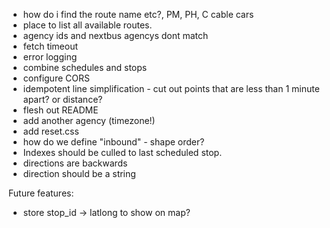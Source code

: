 * how do i find the route name etc?, PM, PH, C cable cars
* place to list all available routes.
* agency ids and nextbus agencys dont match
* fetch timeout
* error logging
* combine schedules and stops
* configure CORS
* idempotent line simplification - cut out points that are less than 1 minute apart? or distance?
* flesh out README
* add another agency (timezone!)
* add reset.css
* how do we define "inbound" - shape order?
* Indexes should be culled to last scheduled stop.
* directions are backwards
* direction should be a string

Future features:
* store stop_id -> latlong to show on map?
